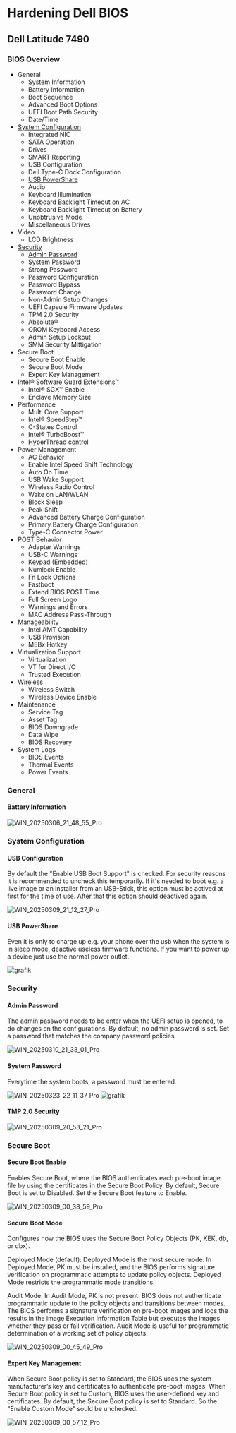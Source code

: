 # Hardening Dell BIOS
## Dell Latitude 7490
### BIOS Overview
* General
  * System Information
  * Battery Information
  * Boot Sequence
  * Advanced Boot Options
  * UEFI Boot Path Security
  * Date/Time
* [System Configuration](#system-configuration)
  * Integrated NIC
  * SATA Operation
  * Drives
  * SMART Reporting
  * USB Configuration
  * Dell Type-C Dock Configuration
  * [USB PowerShare](#usb-powershare)
  * Audio
  * Keyboard Illumination
  * Keyboard Backlight Timeout on AC
  * Keyboard Backlight Timeout on Battery
  * Unobtrusive Mode
  * Miscellaneous Drives
* Video
  * LCD Brightness
* [Security](#security)
  * [Admin Password](#admin-password)
  * [System Password](#system-password)
  * Strong Password
  * Password Configuration
  * Password Bypass
  * Password Change
  * Non-Admin Setup Changes
  * UEFI Capsule Firmware Updates
  * TPM 2.0 Security
  * Absolute®
  * OROM Keyboard Access
  * Admin Setup Lockout
  * SMM Security Mittigation
* Secure Boot
  * Secure Boot Enable
  * Secure Boot Mode
  * Expert Key Management
* Intel® Software Guard Extensions™
  * Intel® SGX™ Enable
  * Enclave Memory Size
* Performance
  * Multi Core Support
  * Intel® SpeedStep™
  * C-States Control
  * Intel® TurboBoost™
  * HyperThread control
* Power Management
  * AC Behavior
  * Enable Intel Speed Shift Technology
  * Auto On Time
  * USB Wake Support
  * Wireless Radio Control
  * Wake on LAN/WLAN
  * Block Sleep
  * Peak Shift
  * Advanced Battery Charge Configuration
  * Primary Battery Charge Configuration
  * Type-C Connector Power
* POST Behavior
  * Adapter Warnings
  * USB-C Warnings
  * Keypad (Embedded)
  * Numlock Enable
  * Fn Lock Options
  * Fastboot
  * Extend BIOS POST Time
  * Full Screen Logo
  * Warnings and Errors
  * MAC Address Pass-Through
* Manageability
  * Intel AMT Capability
  * USB Provision
  * MEBx Hotkey
* Virtualization Support
  * Virtualization
  * VT for Direct I/O
  * Trusted Execution
* Wireless
  * Wireless Switch
  * Wireless Device Enable
* Maintenance
  * Service Tag
  * Asset Tag
  * BIOS Downgrade
  * Data Wipe
  * BIOS Recovery
* System Logs
  * BIOS Events
  * Thermal Events
  * Power Events

### General
#### Battery Information
![WIN_20250306_21_48_55_Pro](https://github.com/user-attachments/assets/3323d4ad-1bcd-46b1-95c2-ed9f0bc9c333)

### System Configuration
#### USB Configuration
By default the "Enable USB Boot Support" is checked. For security reasons it is recommended to uncheck this temporarily. If it's needed to boot e.g. a live image or an installer from an USB-Stick, this option must be actived at first for the time of use. After that this option should deactived again.

![WIN_20250309_21_12_27_Pro](https://github.com/user-attachments/assets/ac921989-55c0-449b-ba79-42e6cc79dfb2)

#### USB PowerShare
Even it is only to charge up e.g. your phone over the usb when the system is in sleep mode, deactive useless firmware functions. If you want to power up a device just use the normal power outlet.

![grafik](https://github.com/user-attachments/assets/6fff036b-18de-4115-a844-4b4817276b1b)


### Security
#### Admin Password
The admin password needs to be enter when the UEFI setup is opened, to do changes on the configurations. By default, no admin password is set. Set a password that matches the company password policies.

![WIN_20250310_21_33_01_Pro](https://github.com/user-attachments/assets/5de30213-18d2-49a3-98f1-ceb20896ab85)

#### System Password
Everytime the system boots, a password must be entered.

![WIN_20250323_22_11_37_Pro](https://github.com/user-attachments/assets/578796ec-d1d0-471e-8223-1e18b86cd58e)
![grafik](https://github.com/user-attachments/assets/f9999196-2b81-400d-b1ea-cbcb7ae8e938)



#### TMP 2.0 Security
![WIN_20250309_20_53_21_Pro](https://github.com/user-attachments/assets/e49c1504-4a6a-45e3-93a4-db6cc83249be)

### Secure Boot
#### Secure Boot Enable
Enables Secure Boot, where the BIOS authenticates each pre-boot image file by using the certificates in the Secure Boot Policy. 
By default, Secure Boot is set to Disabled. Set the Secure Boot feature to Enable.

![WIN_20250309_00_38_59_Pro](https://github.com/user-attachments/assets/b3b3a7f4-c174-411d-887b-68dda0a37bdf)

#### Secure Boot Mode
Configures how the BIOS uses the Secure Boot Policy Objects (PK, KEK, db, or dbx).

Deployed Mode (default): Deployed Mode is the most secure mode. In Deployed Mode, PK must be installed, and the BIOS performs signature verification on programmatic attempts to update policy objects. Deployed Mode restricts the programmatic mode transitions.

Audit Mode: In Audit Mode, PK is not present. BIOS does not authenticate programmatic update to the policy objects and transitions between modes. The BIOS performs a signature verification on pre-boot images and logs the results in the image Execution Information Table but executes the images whether they pass or fail verification. Audit Mode is useful for programmatic determination of a working set of policy objects.

![WIN_20250309_00_45_49_Pro](https://github.com/user-attachments/assets/2e1974dd-43e2-48f3-ad36-b4b69468d164)

#### Expert Key Management
When Secure Boot policy is set to Standard, the BIOS uses the system manufacturer’s key and certificates to authenticate pre-boot images. When Secure Boot policy is set to Custom, BIOS uses the user-defined key and certificates. By default, the Secure Boot policy is set to Standard. So the "Enable Custom Mode" sould be unchecked.

![WIN_20250309_00_57_12_Pro](https://github.com/user-attachments/assets/fc11d20c-8ce9-4062-9d05-d3502e0a67fd)
